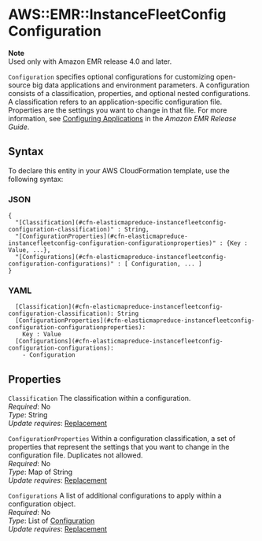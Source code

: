 # AWS::EMR::InstanceFleetConfig Configuration<a name="aws-properties-elasticmapreduce-instancefleetconfig-configuration"></a>

**Note**  
Used only with Amazon EMR release 4\.0 and later\.

`Configuration` specifies optional configurations for customizing open\-source big data applications and environment parameters\. A configuration consists of a classification, properties, and optional nested configurations\. A classification refers to an application\-specific configuration file\. Properties are the settings you want to change in that file\. For more information, see [Configuring Applications](https://docs.aws.amazon.com/emr/latest/ReleaseGuide/emr-configure-apps.html) in the _Amazon EMR Release Guide_\.

## Syntax<a name="aws-properties-elasticmapreduce-instancefleetconfig-configuration-syntax"></a>

To declare this entity in your AWS CloudFormation template, use the following syntax:

### JSON<a name="aws-properties-elasticmapreduce-instancefleetconfig-configuration-syntax.json"></a>

```
{
  "[Classification](#cfn-elasticmapreduce-instancefleetconfig-configuration-classification)" : String,
  "[ConfigurationProperties](#cfn-elasticmapreduce-instancefleetconfig-configuration-configurationproperties)" : {Key : Value, ...},
  "[Configurations](#cfn-elasticmapreduce-instancefleetconfig-configuration-configurations)" : [ Configuration, ... ]
}
```

### YAML<a name="aws-properties-elasticmapreduce-instancefleetconfig-configuration-syntax.yaml"></a>

```
  [Classification](#cfn-elasticmapreduce-instancefleetconfig-configuration-classification): String
  [ConfigurationProperties](#cfn-elasticmapreduce-instancefleetconfig-configuration-configurationproperties):
    Key : Value
  [Configurations](#cfn-elasticmapreduce-instancefleetconfig-configuration-configurations):
    - Configuration
```

## Properties<a name="aws-properties-elasticmapreduce-instancefleetconfig-configuration-properties"></a>

`Classification` <a name="cfn-elasticmapreduce-instancefleetconfig-configuration-classification"></a>
The classification within a configuration\.  
_Required_: No  
_Type_: String  
_Update requires_: [Replacement](https://docs.aws.amazon.com/AWSCloudFormation/latest/UserGuide/using-cfn-updating-stacks-update-behaviors.html#update-replacement)

`ConfigurationProperties` <a name="cfn-elasticmapreduce-instancefleetconfig-configuration-configurationproperties"></a>
Within a configuration classification, a set of properties that represent the settings that you want to change in the configuration file\. Duplicates not allowed\.  
_Required_: No  
_Type_: Map of String  
_Update requires_: [Replacement](https://docs.aws.amazon.com/AWSCloudFormation/latest/UserGuide/using-cfn-updating-stacks-update-behaviors.html#update-replacement)

`Configurations` <a name="cfn-elasticmapreduce-instancefleetconfig-configuration-configurations"></a>
A list of additional configurations to apply within a configuration object\.  
_Required_: No  
_Type_: List of [Configuration](#aws-properties-elasticmapreduce-instancefleetconfig-configuration)  
_Update requires_: [Replacement](https://docs.aws.amazon.com/AWSCloudFormation/latest/UserGuide/using-cfn-updating-stacks-update-behaviors.html#update-replacement)

